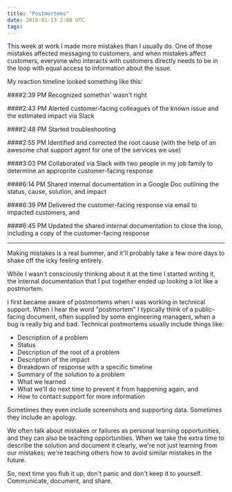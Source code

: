 ```yaml
---
title: "Postmortems"
date: 2018-01-13 2:00 UTC
tags:
---
```


This week at work I made more mistakes than I usually do. One of those mistakes affected messaging to customers, and when mistakes affect customers, everyone who interacts with customers directly needs to be in the loop with equal access to information about the issue.

My reaction timeline looked something like this: 

####2:39 PM 
Recognized somethin' wasn't right

####2:43 PM 
Alerted customer-facing colleagues of the known issue and the estimated impact via Slack

####2:48 PM 
Started troubleshooting

####2:55 PM 
Identified and corrected the root cause (with the help of an awesome chat support agent for one of the services we use)

####3:03 PM 
Collaborated via Slack with two people in my job family to determine an approprite customer-facing response

####6:14 PM 
Shared internal documentation in a Google Doc outlining the status, cause, solution, and impact

####6:39 PM 
Delivered the customer-facing response via email to impacted customers, and

####6:45 PM 
Updated the shared internal documentation to close the loop, including a copy of the customer-facing response

---

Making mistakes is a real bummer, and it'll probably take a few more days to shake off the icky feeling entirely.

While I wasn't consciously thinking about it at the time I started writing it, the internal documentation that I put together ended up looking a lot like a postmortem. 

I first became aware of postmortems when I was working in technical support. When I hear the word "postmortem" I typically think of a public-facing document, often supplied by some engineering managers, when a bug is really big and bad. Technical postmortems usually include things like:

* Description of a problem
* Status
* Description of the root of a problem
* Description of the impact
* Breakdown of response with a specific timeline
* Summary of the solution to a problem
* What we learned
* What we'll do next time to prevent it from happening again, and
* How to contact support for more information

Sometimes they even include screenshots and supporting data. Sometimes they include an apology.

We often talk about mistakes or failures as personal learning opportunities, and they can also be teaching opportunities. When we take the extra time to describe the solution and document it clearly, we're not just learning from our mistakes; we're teaching others how to avoid similar mistakes in the future.

So, next time you flub it up, don't panic and don't keep it to yourself. Communicate, document, and share.


